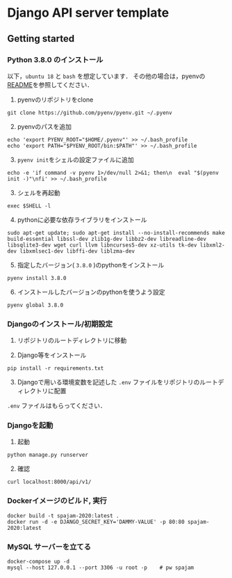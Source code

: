 # Django API server template

## Getting started


### Python 3.8.0 のインストール
以下，`ubuntu 18` と `bash` を想定しています．
その他の場合は，pyenvの[README](https://github.com/pyenv/pyenv)を参照してください．

1. pyenvのリポジトリをclone
```
git clone https://github.com/pyenv/pyenv.git ~/.pyenv
```
2. pyenvのパスを追加
```
echo 'export PYENV_ROOT="$HOME/.pyenv"' >> ~/.bash_profile
echo 'export PATH="$PYENV_ROOT/bin:$PATH"' >> ~/.bash_profile
```
3. `pyenv init`をシェルの設定ファイルに追加
```
echo -e 'if command -v pyenv 1>/dev/null 2>&1; then\n  eval "$(pyenv init -)"\nfi' >> ~/.bash_profile
```
3. シェルを再起動
```
exec $SHELL -l
```
4. pythonに必要な依存ライブラリをインストール
```
sudo apt-get update; sudo apt-get install --no-install-recommends make build-essential libssl-dev zlib1g-dev libbz2-dev libreadline-dev libsqlite3-dev wget curl llvm libncurses5-dev xz-utils tk-dev libxml2-dev libxmlsec1-dev libffi-dev liblzma-dev
```
5. 指定したバージョン( `3.8.0` )のpythonをインストール
```
pyenv install 3.8.0
```
6. インストールしたバージョンのpythonを使うよう設定
```
pyenv global 3.8.0
```

### Djangoのインストール/初期設定
1. リポジトリのルートディレクトリに移動

2. Django等をインストール
```
pip install -r requirements.txt
```

3. Djangoで用いる環境変数を記述した `.env` ファイルをリポジトリのルートディレクトリに配置

`.env` ファイルはもらってください．


### Djangoを起動
1. 起動
```
python manage.py runserver
```

2. 確認
```
curl localhost:8000/api/v1/
```


### Dockerイメージのビルド, 実行

```
docker build -t spajam-2020:latest .
docker run -d -e DJANGO_SECRET_KEY='DAMMY-VALUE' -p 80:80 spajam-2020:latest
```


### MySQL サーバーを立てる

```
docker-compose up -d
mysql --host 127.0.0.1 --port 3306 -u root -p    # pw spajam
```